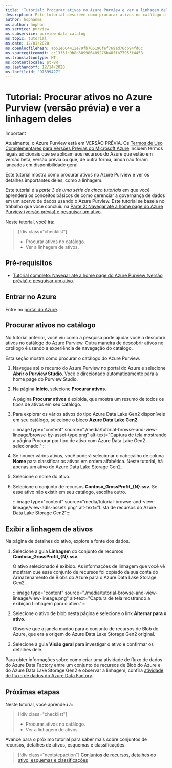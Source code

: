 ```yaml
---
title: 'Tutorial: Procurar ativos no Azure Purview e ver a linhagem deles'
description: Este tutorial descreve como procurar ativos no catálogo e ver a linhagem de dados.
author: hophanms
ms.author: hophan
ms.service: purview
ms.subservice: purview-data-catalog
ms.topic: tutorial
ms.date: 12/01/2020
ms.openlocfilehash: ab51e604412e79fb706190fef769ad76c694fd6c
ms.sourcegitcommit: cc13f3fc9b8d309986409276b48ffb77953f4458
ms.translationtype: HT
ms.contentlocale: pt-BR
ms.lasthandoff: 12/14/2020
ms.locfileid: "97399427"
---
```

# <a name="tutorial-browse-assets-in-azure-purview-preview-and-view-their-lineage"></a>Tutorial: Procurar ativos no Azure Purview (versão prévia) e ver a linhagem deles

> [!IMPORTANT]
> Atualmente, o Azure Purview está em VERSÃO PRÉVIA. Os [Termos de Uso Complementares para Versões Prévias do Microsoft Azure](https://azure.microsoft.com/support/legal/preview-supplemental-terms/) incluem termos legais adicionais que se aplicam aos recursos do Azure que estão em versão beta, versão prévia ou que, de outra forma, ainda não foram lançados em disponibilidade geral.

Este tutorial mostra como procurar ativos no Azure Purview e ver os detalhes importantes deles, como a linhagem.

Este tutorial é a *parte 3 de uma série de cinco tutoriais* em que você aprenderá os conceitos básicos de como gerenciar a governança de dados em um acervo de dados usando o Azure Purview. Este tutorial se baseia no trabalho que você concluiu na [Parte 2: Navegar até a home page do Azure Purview (versão prévia) e pesquisar um ativo](tutorial-asset-search.md).

Neste tutorial, você irá:

> [!div class="checklist"]
>
> * Procurar ativos no catálogo.
> * Ver a linhagem de ativos.

## <a name="prerequisites"></a>Pré-requisitos

* [Tutorial completo: Navegar até a home page do Azure Purview (versão prévia) e pesquisar um ativo](tutorial-asset-search.md).

## <a name="sign-in-to-azure"></a>Entrar no Azure

Entre no [portal do Azure](https://portal.azure.com).

## <a name="browse-for-assets-in-the-catalog"></a>Procurar ativos no catálogo

No tutorial anterior, você viu como a pesquisa pode ajudar você a descobrir ativos no catálogo do Azure Purview. Outra maneira de descobrir ativos no catálogo é usando a experiência de navegação do catálogo.

Esta seção mostra como procurar o catálogo do Azure Purview.

1. Navegue até o recurso do Azure Purview no portal do Azure e selecione **Abrir o Purview Studio**. Você é direcionado automaticamente para a home page do Purview Studio.

1. Na página **Início**, selecione **Procurar ativos**.

   A página **Procurar ativos** é exibida, que mostra um resumo de todos os tipos de ativos em seu catálogo.

1. Para explorar os vários ativos do tipo Azure Data Lake Gen2 disponíveis em seu catálogo, selecione o bloco **Azure Data Lake Gen2**.

   :::image type="content" source="./media/tutorial-browse-and-view-lineage/browse-by-asset-type.png" alt-text="Captura de tela mostrando a página Procurar por tipo de ativo com Azure Data Lake Gen2 selecionado.":::

1. Se houver vários ativos, você poderá selecionar o cabeçalho de coluna **Nome** para classificar os ativos em ordem alfabética. Neste tutorial, há apenas um ativo do Azure Data Lake Storage Gen2.

1. Selecione o nome do ativo.

1. Selecione o conjunto de recursos **Contoso_GrossProfit_{N}.ssv**. Se esse ativo não existir em seu catálogo, escolha outro.

   :::image type="content" source="media/tutorial-browse-and-view-lineage/view-adls-assets.png" alt-text="Lista de recursos do Azure Data Lake Storage Gen2":::

## <a name="view-the-lineage-of-assets"></a>Exibir a linhagem de ativos

Na página de detalhes do ativo, explore a fonte dos dados.

1. Selecione a guia **Linhagem** do conjunto de recursos **Contoso_GrossProfit_{N}.ssv**.

   O ativo selecionado é exibido. As informações de linhagem que você vê mostram que esse conjunto de recursos foi copiado da sua conta do Armazenamento de Blobs do Azure para o Azure Data Lake Storage Gen2.

   :::image type="content" source="./media/tutorial-browse-and-view-lineage/view-lineage.png" alt-text="Captura de tela mostrando a exibição Linhagem para o ativo.":::

1. Selecione o ativo de blob nesta página e selecione o link **Alternar para o ativo**.

   Observe que a janela mudou para o conjunto de recursos de Blob do Azure, que era a origem do Azure Data Lake Storage Gen2 original.

1. Selecione a guia **Visão geral** para investigar o ativo e confirmar os detalhes dele.

Para obter informações sobre como criar uma atividade de fluxo de dados do Azure Data Factory entre um conjunto de recursos de Blob do Azure e do Azure Data Lake Storage Gen2 e observar a linhagem, confira [atividade de fluxo de dados do Azure Data Factory](../data-factory/concepts-data-flow-overview.md).

## <a name="next-steps"></a>Próximas etapas

Neste tutorial, você aprendeu a:

> [!div class="checklist"]
>
> * Procurar ativos no catálogo.
> * Ver a linhagem de ativos.

Avance para o próximo tutorial para saber mais sobre conjuntos de recursos, detalhes de ativos, esquemas e classificações.

> [!div class="nextstepaction"]
> [Conjuntos de recursos, detalhes do ativo, esquemas e classificações](tutorial-schemas-and-classifications.md)
